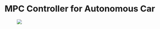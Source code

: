 # MPC Controller for Autonomous Car
<figure>
  <a href="https://www.youtube.com/watch?v=psoxAdS4UHk&feature=youtu.be">
  <img src="readme_images/to100.png"/>
</figure>
</a>
 <p></p>
